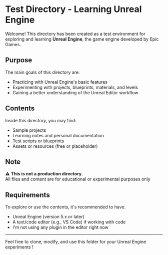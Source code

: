 # Test Directory - Learning Unreal Engine

Welcome! This directory has been created as a test environment for exploring and learning **Unreal Engine**, the game engine developed by Epic Games.

## Purpose

The main goals of this directory are:

- Practicing with Unreal Engine's basic features
- Experimenting with projects, blueprints, materials, and levels
- Gaining a better understanding of the Unreal Editor workflow

## Contents

Inside this directory, you may find:

- Sample projects
- Learning notes and personal documentation
- Test scripts or blueprints
- Assets or resources (free or placeholder)

## Note

⚠️ **This is not a production directory.**  
All files and content are for educational or experimental purposes only

## Requirements

To explore or use the contents, it's recommended to have:

- Unreal Engine (version 5.x or later)
- A text/code editor (e.g., VS Code) if working with code
- I'm not using any plugin in the editor right now
---

Feel free to clone, modify, and use this folder for your Unreal Engine experiments !
